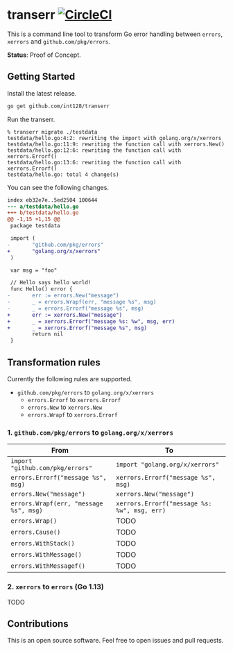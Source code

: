 # transerr [![CircleCI](https://circleci.com/gh/int128/transerr.svg?style=shield)](https://circleci.com/gh/int128/transerr)

This is a command line tool to transform Go error handling between `errors`, `xerrors` and `github.com/pkg/errors`.

**Status**: Proof of Concept.


## Getting Started

Install the latest release.

```sh
go get github.com/int128/transerr
```

Run the transerr.

```
% transerr migrate ./testdata
testdata/hello.go:4:2: rewriting the import with golang.org/x/xerrors
testdata/hello.go:11:9: rewriting the function call with xerrors.New()
testdata/hello.go:12:6: rewriting the function call with xerrors.Errorf()
testdata/hello.go:13:6: rewriting the function call with xerrors.Errorf()
testdata/hello.go: total 4 change(s)
```

You can see the following changes.

```patch
index eb32e7e..5ed2504 100644
--- a/testdata/hello.go
+++ b/testdata/hello.go
@@ -1,15 +1,15 @@
 package testdata

 import (
-       "github.com/pkg/errors"
+       "golang.org/x/xerrors"
 )

 var msg = "foo"

 // Hello says hello world!
 func Hello() error {
-       err := errors.New("message")
-       _ = errors.Wrapf(err, "message %s", msg)
-       _ = errors.Errorf("message %s", msg)
+       err := xerrors.New("message")
+       _ = xerrors.Errorf("message %s: %w", msg, err)
+       _ = xerrors.Errorf("message %s", msg)
        return nil
 }
```


## Transformation rules

Currently the following rules are supported.

- `github.com/pkg/errors` to `golang.org/x/xerrors`
  - `errors.Errorf` to `xerrors.Errorf`
  - `errors.New` to `xerrors.New`
  - `errors.Wrapf` to `xerrors.Errorf`

### 1. `github.com/pkg/errors` to `golang.org/x/xerrors`

| From | To |
|------|----|
| `import "github.com/pkg/errors"` | `import "golang.org/x/xerrors"` |
| `errors.Errorf("message %s", msg)` | `xerrors.Errorf("message %s", msg)` |
| `errors.New("message")` | `xerrors.New("message")` |
| `errors.Wrapf(err, "message %s", msg)` | `xerrors.Errorf("message %s: %w", msg, err)` |
| `errors.Wrap()` | TODO |
| `errors.Cause()` | TODO |
| `errors.WithStack()` | TODO |
| `errors.WithMessage()` | TODO |
| `errors.WithMessagef()` | TODO |

### 2. `xerrors` to `errors` (Go 1.13)

TODO


## Contributions

This is an open source software.
Feel free to open issues and pull requests.
